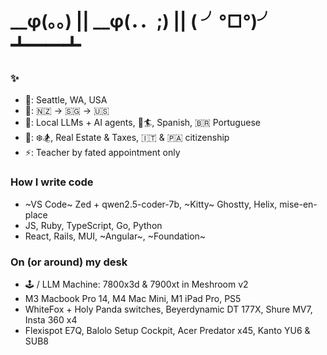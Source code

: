 # __φ(。。) || __φ(．．;) || ( ╯°□°)╯ ┻━━┻

### ✨

- 📍: Seattle, WA, USA
- 🏡: 🇳🇿 -> 🇸🇬 -> 🇺🇸
- 🌱: Local LLMs + AI agents, 🌊🏄, Spanish, 🇧🇷 Portuguese
- 💬: ❄️🏂, Real Estate & Taxes, 🇮🇹 & 🇵🇦 citizenship
- ⚡️: Teacher by fated appointment only

### How I write code

- ~VS Code~ Zed + qwen2.5-coder-7b, ~Kitty~ Ghostty, Helix, mise-en-place
- JS, Ruby, TypeScript, Go, Python
- React, Rails, MUI, ~Angular~, ~Foundation~

### On (or around) my desk

- 🕹️ / LLM Machine: 7800x3d & 7900xt in Meshroom v2
- M3 Macbook Pro 14, M4 Mac Mini, M1 iPad Pro, PS5
- WhiteFox + Holy Panda switches, Beyerdynamic DT 177X, Shure MV7, Insta 360 x4
- Flexispot E7Q, Balolo Setup Cockpit, Acer Predator x45, Kanto YU6 & SUB8
